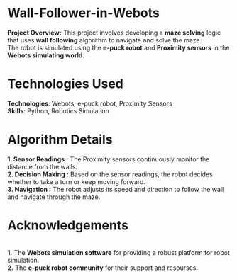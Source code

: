 # Wall-Follower-in-Webots
**Project Overview:** This project involves developing a **maze solving** logic that uses **wall following** algorithm to navigate and solve the maze.
<br>The robot is simulated using the **e-puck robot** and **Proximity sensors** in the **Webots simulating world.**

# Technologies Used
**Technologies**: Webots, e-puck robot, Proximity Sensors<br>**Skills**: Python, Robotics Simulation

# Algorithm Details
**1. Sensor Readings :** The Proximity sensors continuously monitor the distance from the walls.
<br>**2. Decision Making :** Based on the sensor readings, the robot decides whether to take a turn or keep moving forward.
<br>**3. Navigation :** The robot adjusts its speed and direction to follow the wall and navigate through the maze.

# Acknowledgements
<br>**1.** The **Webots simulation software** for providing a robust platform for robot simulation.
<br>**2.** The **e-puck robot community** for their support and resourses.
